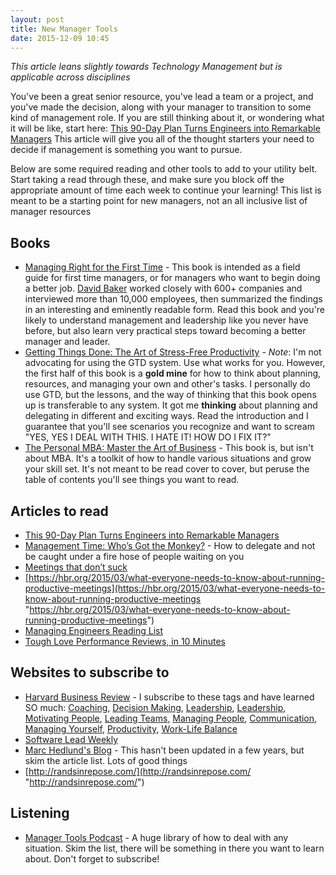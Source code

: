 ```yaml
---
layout: post
title: New Manager Tools
date: 2015-12-09 10:45
---
```


*This article leans slightly towards Technology Management but is applicable across disciplines*

You've been a great senior resource, you've lead a team or a project, and you've made the decision, along with your manager to transition to some kind of management role. If you are still thinking about it, or wondering what it will be like, start here: [This 90-Day Plan Turns Engineers into Remarkable Managers](http://firstround.com/review/this-90-day-plan-turns-engineers-into-remarkable-managers/ "This 90-Day Plan Turns Engineers into Remarkable Managers") This article will give you all of the thought starters your need to decide if management is something you want to pursue. 

Below are some required reading and other tools to add to your utility belt. Start taking a read through these, and make sure you block off the appropriate amount of time each week to continue your learning! This list is meant to be a starting point for new managers, not an all inclusive list of manager resources

## Books

* [Managing Right for the First Time](http://www.amazon.com/Managing-Right-First-David-Baker/dp/1605440027?tag=nyen0e-20 "Managing Right for the First Time") - This book is intended as a field guide for first time managers, or for managers who want to begin doing a better job. [David Baker](https://www.recourses.com/ "David Baker") worked closely with 600+ companies and interviewed more than 10,000 employees, then summarized the findings in an interesting and eminently readable form. Read this book and you're likely to understand management and leadership like you never have before, but also learn very practical steps toward becoming a better manager and leader.
* [Getting Things Done: The Art of Stress-Free Productivity](http://www.amazon.com/Getting-Things-Done-Stress-Free-Productivity-ebook/dp/B00KWG9M2E/ref=tmm_kin_swatch_0?qid=&sr=&tag=nyen0e-20&_encoding=UTF8 "Getting Things Done: The Art of Stress-Free Productivity") - *Note*: I'm not advocating for using the GTD system. Use what works for you. However, the first half of this book is a **gold mine** for how to think about planning, resources, and managing your own and other's tasks. I personally do use GTD, but the lessons, and the way of thinking that this book opens up is transferable to any system. It got me **thinking** about planning and delegating in different and exciting ways. Read the introduction and I guarantee that you'll see scenarios you recognize and want to scream "YES, YES I DEAL WITH THIS. I HATE IT! HOW DO I FIX IT?"
* [The Personal MBA: Master the Art of Business](http://www.amazon.com/The-Personal-MBA-Master-Business/dp/1591845572?tag=nyen0e-20 "The Personal MBA: Master the Art of Business") - This book is, but isn't about MBA. It's a toolkit of how to handle various situations and grow your skill set. It's not meant to be read cover to cover, but peruse the table of contents you'll see things you want to read.

## Articles to read
* [This 90-Day Plan Turns Engineers into Remarkable Managers](http://firstround.com/review/this-90-day-plan-turns-engineers-into-remarkable-managers/ "This 90-Day Plan Turns Engineers into Remarkable Managers")
* [Management Time: Who’s Got the Monkey?](https://hbr.org/1999/11/management-time-whos-got-the-monkey "Management Time: Who’s Got the Monkey?") - How to delegate and not be caught under a fire hose of people waiting on you
* [Meetings that don’t suck](https://library.gv.com/meetings-that-don-t-suck-959b8b5df3a4#.qxdgj8nmx "Meetings that don’t suck")
* [https://hbr.org/2015/03/what-everyone-needs-to-know-about-running-productive-meetings](https://hbr.org/2015/03/what-everyone-needs-to-know-about-running-productive-meetings "https://hbr.org/2015/03/what-everyone-needs-to-know-about-running-productive-meetings")
* [Managing Engineers Reading List](https://github.com/kyleboon/managing_engineers "Managing Engineers Reading List")
* [Tough Love Performance Reviews, in 10 Minutes](https://hbr.org/2015/08/tough-love-performance-reviews-in-10-minutes "Tough Love Performance Reviews, in 10 Minutes")

## Websites to subscribe to

* [Harvard Business Review](https://hbr.org/ "Harvard Business Review") - I subscribe to these tags and have learned SO much: [Coaching](https://hbr.org/topic/coaching "Coaching"), [Decision Making](https://hbr.org/topic/decision-making "Decision Making"), [Leadership](https://hbr.org/topic/leadership "Leadership"), [Leadership](https://hbr.org/topic/leadership "Leadership"), [Motivating People](https://hbr.org/topic/motivating-people? "Motivating People"), [Leading Teams](https://hbr.org/topic/leading-teams "Leading Teams"), [Managing People](https://hbr.org/topic/managing-people "Managing People"), [Communication](https://hbr.org/topic/communication "Communication"), [Managing Yourself](https://hbr.org/topic/managing-yourself "Managing Yourself"), [Productivity](https://hbr.org/topic/productivity "Productivity"), [Work-Life Balance](https://hbr.org/topic/work-life-balance "Work-Life Balance")
* [Software Lead Weekly](http://softwareleadweekly.com/ "Software Lead Weekly")
* [Marc Hedlund's Blog](http://blog.precipice.org/ "Marc Hedlund's Blog") - This hasn't been updated in a few years, but skim the article list. Lots of good things
* [http://randsinrepose.com/](http://randsinrepose.com/ "http://randsinrepose.com/")

## Listening

* [Manager Tools Podcast](https://www.manager-tools.com/all-podcasts?field_content_domain_tid=4 "Manager Tools Podcast") - A huge library of how to deal with any situation. Skim the list, there will be something in there you want to learn about. Don't forget to subscribe!

